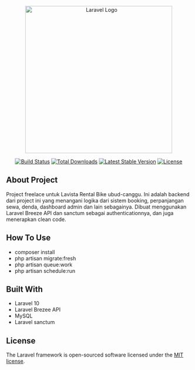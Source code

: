 <p align="center"><a href="https://laravel.com" target="_blank"><img src="https://raw.githubusercontent.com/laravel/art/master/logo-lockup/5%20SVG/2%20CMYK/1%20Full%20Color/laravel-logolockup-cmyk-red.svg" width="400" alt="Laravel Logo"></a></p>

<p align="center">
<a href="https://github.com/laravel/framework/actions"><img src="https://github.com/laravel/framework/workflows/tests/badge.svg" alt="Build Status"></a>
<a href="https://packagist.org/packages/laravel/framework"><img src="https://img.shields.io/packagist/dt/laravel/framework" alt="Total Downloads"></a>
<a href="https://packagist.org/packages/laravel/framework"><img src="https://img.shields.io/packagist/v/laravel/framework" alt="Latest Stable Version"></a>
<a href="https://packagist.org/packages/laravel/framework"><img src="https://img.shields.io/packagist/l/laravel/framework" alt="License"></a>
</p>

## About Project

Project freelace untuk Lavista Rental Bike ubud-canggu. Ini adalah backend dari project ini yang menangani logika dari sistem booking, perpanjangan sewa, denda, dashboard admin dan lain sebagainya.
Dibuat menggunakan Laravel Breeze API dan sanctum sebagai authenticationnya, dan juga menerapkan clean code.

## How To Use
- composer install
- php artisan migrate:fresh
- php artisan queue:work
- php artisan schedule:run

## Built With
- Laravel 10
- Laravel Brezee API
- MySQL
- Laravel sanctum

## License
The Laravel framework is open-sourced software licensed under the [MIT license](https://opensource.org/licenses/MIT).
